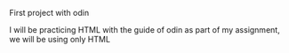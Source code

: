 First project with odin 

I will be practicing HTML with the guide of odin as part of my assignment, we will be using only HTML 


